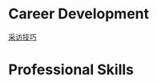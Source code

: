 # Career Development 

[采访技巧](https://github.com/xinshuaiqi/My_notes/blob/master/%E9%87%87%E8%AE%BF%E6%8A%80%E5%B7%A7.md)

# Professional Skills
